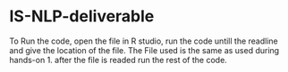 # IS-NLP-deliverable

To Run the code, open the file in R studio, run the code untill the readline and give the location of the file. The File used is the same as used during hands-on 1. after the file is readed run the rest of the code.
